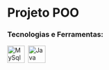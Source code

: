 # Projeto POO
### Tecnologias e Ferramentas:
 <div style="display=inline-block">
    <img height=40 title="MySql" alt="MySql" src="https://cdn.jsdelivr.net/gh/devicons/devicon@latest/icons/mysql/mysql-original-wordmark.svg"/>&nbsp;
    <img height=40 title="Java" alt="Java" src="https://cdn.jsdelivr.net/gh/devicons/devicon@latest/icons/java/java-original-wordmark.svg"/>&nbsp;
 </div>
